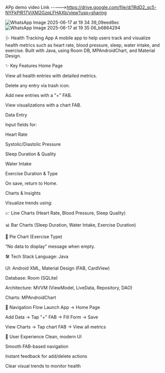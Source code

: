 APp demo video Link ----->https://drive.google.com/file/d/1RdD2_sc5-NYFkPlR17ViXM2GzpLFHAXb/view?usp=sharing


![WhatsApp Image 2025-06-17 at 19 34 39_09eed6ec](https://github.com/user-attachments/assets/e23fe016-b916-4b6f-a1bd-f45a3be61af5)
![WhatsApp Image 2025-06-17 at 19 35 06_b6864294](https://github.com/user-attachments/assets/8db25b59-c2a3-4044-a15c-c9ff52a34ced)




🩺 Health Tracking App
A mobile app to help users track and visualize health metrics such as heart rate, blood pressure, sleep, water intake, and exercise. Built with Java, using Room DB, MPAndroidChart, and Material Design.

✨ Key Features
Home Page

View all health entries with detailed metrics.

Delete any entry via trash icon.

Add new entries with a "+" FAB.

View visualizations with a chart FAB.

Data Entry

Input fields for:

Heart Rate

Systolic/Diastolic Pressure

Sleep Duration & Quality

Water Intake

Exercise Duration & Type

On save, return to Home.

Charts & Insights

Visualize trends using:

📈 Line Charts (Heart Rate, Blood Pressure, Sleep Quality)

📊 Bar Charts (Sleep Duration, Water Intake, Exercise Duration)

🥧 Pie Chart (Exercise Type)

“No data to display” message when empty.

🛠️ Tech Stack
Language: Java

UI: Android XML, Material Design (FAB, CardView)

Database: Room (SQLite)

Architecture: MVVM (ViewModel, LiveData, Repository, DAO)

Charts: MPAndroidChart

🔄 Navigation Flow
Launch App → Home Page

Add Data → Tap "+" FAB → Fill Form → Save

View Charts → Tap chart FAB → View all metrics

📱 User Experience
Clean, modern UI

Smooth FAB-based navigation

Instant feedback for add/delete actions

Clear visual trends to monitor health

